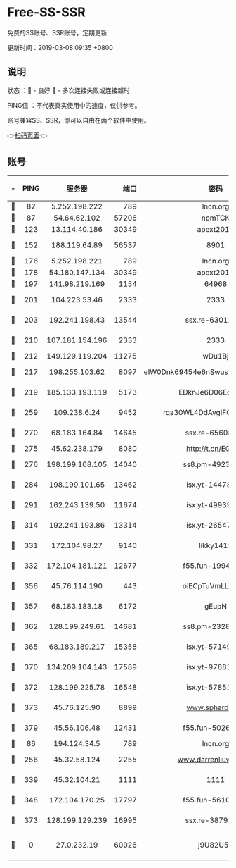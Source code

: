 # Free-SS-SSR

免费的SS账号、SSR账号，定期更新

更新时间：2019-03-08 09:35 +0800

## 说明

状态     ：🙂 - 良好 🙁 - 多次连接失败或连接超时

PING值   ：不代表真实使用中的速度，仅供参考。

账号兼容SS、SSR，你可以自由在两个软件中使用。

👉[扫码页面](https://liesauer.github.io/Free-SS-SSR/)👈

## 账号

|-|PING|服务器|端口|密码|加密方式|区域|
|:----:|:----:|:-----:|-----:|:----:|:----:|:----:|
|🙂|82|5.252.198.222|789|lncn.org|rc4|JP|
|🙂|87|54.64.62.102|57206|npmTCK|rc4-md5|JP|
|🙂|123|13.114.40.186|30349|apext2019|chacha20|JP|
|🙂|152|188.119.64.89|56537|8901|aes-256-cfb|RU|
|🙂|176|5.252.198.221|789|lncn.org|rc4|JP|
|🙂|178|54.180.147.134|30349|apext2019|chacha20|KR|
|🙂|197|141.98.219.169|1154|64968|chacha20|US|
|🙂|201|104.223.53.46|2333|2333|aes-256-cfb|US|
|🙂|203|192.241.198.43|13544|ssx.re-63012988|aes-256-cfb|US|
|🙂|210|107.181.154.196|2333|2333|aes-256-cfb|US|
|🙂|212|149.129.119.204|11275|wDu1Bj|rc4-md5|HK|
|🙂|217|198.255.103.62|8097|eIW0Dnk69454e6nSwuspv9DmS201tQ0D|aes-256-cfb|US|
|🙂|219|185.133.193.119|5173|EDknJe6D06EoWDaw|aes-256-cfb|US|
|🙂|259|109.238.6.24|9452|rqa30WL4DdAvgIFG6Fs3znzTa|aes-256-cfb|FR|
|🙂|270|68.183.164.84|14645|ssx.re-65608232|aes-256-cfb|US|
|🙂|275|45.62.238.179|8080|http://t.cn/EGJIyrl|rc4-md5|CA|
|🙂|276|198.199.108.105|14040|ss8.pm-49239037|aes-256-cfb|US|
|🙂|284|198.199.101.65|13462|isx.yt-14478086|aes-256-cfb|US|
|🙂|291|162.243.139.50|11674|isx.yt-49939991|aes-256-cfb|US|
|🙂|314|192.241.193.86|13314|isx.yt-26547627|aes-256-cfb|US|
|🙂|331|172.104.98.27|9140|likky1415|aes-256-cfb|JP|
|🙂|332|172.104.181.121|12677|f55.fun-19942121|aes-256-cfb|SG|
|🙂|356|45.76.114.190|443|oiECpTuVmLLxk4Ts|aes-256-cfb|AU|
|🙂|357|68.183.183.18|6172|gEupN|aes-256-cfb|SG|
|🙂|362|128.199.249.61|14681|ss8.pm-23285637|aes-256-cfb|SG|
|🙂|365|68.183.189.217|15358|isx.yt-57149233|aes-256-cfb|SG|
|🙂|370|134.209.104.143|17589|isx.yt-97881825|aes-256-cfb|SG|
|🙂|372|128.199.225.78|16548|isx.yt-57851820|aes-256-cfb|SG|
|🙂|373|45.76.125.90|8899|www.sphard.com|aes-256-cfb|AU|
|🙂|379|45.56.106.48|12431|f55.fun-50265389|aes-256-cfb|US|
|🙂|86|194.124.34.5|789|lncn.org|rc4|JP|
|🙂|256|45.32.58.124|2255|www.darrenliuwei.com|aes-256-cfb|JP|
|🙂|339|45.32.104.21|1111|1111|aes-256-cfb|SG|
|🙂|348|172.104.170.25|17797|f55.fun-56102907|aes-256-cfb|SG|
|🙂|373|128.199.129.239|16995|ssx.re-38792926|aes-256-cfb|SG|
|🙁|0|27.0.232.19|60026|j9U82U53|xchacha20-ietf-poly1305|HK|
